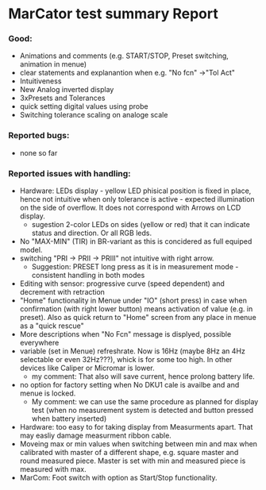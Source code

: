 
# MarCator test summary Report


### Good:
- Animations and comments (e.g. START/STOP, Preset switching, animation in menue)
- clear statements and explanantion when e.g. "No fcn" ->"Tol Act" 
- Intuitiveness
- New Analog inverted display
- 3xPresets and Tolerances
- quick setting digital values using probe
- Switching tolerance scaling on analoge scale
### Reported bugs:
- none so far

### Reported issues with handling:
- Hardware: LEDs display - yellow LED phisical position is fixed in place, hence not intuitive when only tolerance is active - expected illumination on the side of overflow. It does not correspond with Arrows on LCD display.
	- sugestion 2-color LEDs on sides (yellow or red) that it can indicate status and direction. Or all RGB leds.
- No "MAX-MIN" (TIR) in BR-variant as this is concidered as full equiped model.
- switching "PRI -> PRII  -> PRIII" not intuitive with right arrow.
	- Suggestion: PRESET long press as it is in measurement mode - consistent handling in both modes
- Editing with sensor: progressive curve (speed dependent) and decrement with retraction
- "Home" functionality in Menue under "IO" (short press) in case when confirmation (with right lower button) means activation of value (e.g. in preset). Also as quick return to "Home" screen from any place in menue as a "quick rescue"
- More descriptions when "No Fcn" message is displyed, possible everywhere
- variable (set in Menue) refreshrate. Now is 16Hz (maybe 8Hz an 4Hz selectable or even 32Hz???), whick is for some too high. In other devices like Caliper or Micromar is lower.
	- my comment: That also will save current, hence prolong battery life.
- no option for factory setting when No DKU1 cale is availbe and and menue is locked.
	- My comment: we can use the same procedure as planned for display test (when no measurement system is detected and button pressed when battery inserted)
- Hardware: too easy to for taking display from Measurments apart. That may easliy damage measurment  ribbon cable.
- Moveing max or min values when switching between min and max when calibrated with master of a different shape, e.g. square master and round measured piece. Master is set with min and measured piece is measured with max.
- MarCom: Foot switch with option as Start/Stop functionality.                                                                                                                                                                         


